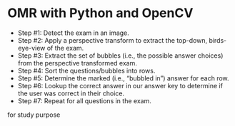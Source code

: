 # OMR with Python and OpenCV

- Step #1: Detect the exam in an image.
- Step #2: Apply a perspective transform to extract the top-down, birds-eye-view of the exam.
- Step #3: Extract the set of bubbles (i.e., the possible answer choices) from the perspective transformed exam.
- Step #4: Sort the questions/bubbles into rows.
- Step #5: Determine the marked (i.e., “bubbled in”) answer for each row.
- Step #6: Lookup the correct answer in our answer key to determine if the user was correct in their choice.
- Step #7: Repeat for all questions in the exam.

for study purpose